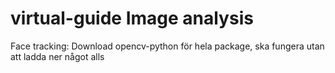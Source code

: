 # virtual-guide Image analysis


Face tracking: 
Download opencv-python för hela package, ska fungera utan att ladda ner något alls

